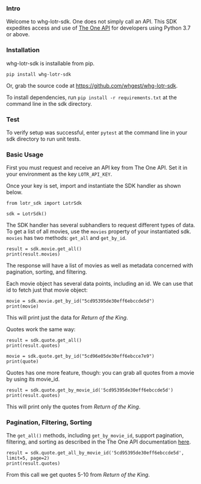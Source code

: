 ### Intro

Welcome to whg-lotr-sdk. One does not simply call an API. This SDK expedites access and use of 
[The One API](https://the-one-api.dev/) for developers using Python 3.7 or above.

### Installation

whg-lotr-sdk is installable from pip. 

```pip install whg-lotr-sdk```

Or, grab the source code at https://github.com/whgest/whg-lotr-sdk.

To install dependencies, run ```pip install -r requirements.txt``` at the command line in the sdk directory.

### Test

To verify setup was successful, enter ```pytest``` at the command line in your sdk directory to run unit tests.


### Basic Usage

First you must request and receive an API key from The One API. Set it in your environment
as the key ```LOTR_API_KEY```.

Once your key is set, import and instantiate the SDK handler as shown below.

```
from lotr_sdk import LotrSdk

sdk = LotrSdk()

```

The SDK handler has several subhandlers to request different types of data. To get a list of all movies, use the ```movies```
property of your instantiated sdk. ```movies``` has two methods: ```get_all``` and ```get_by_id```.

```
result = sdk.movie.get_all()
print(result.movies)
```

The response will have a list of movies as well as metadata concerned with pagination, sorting, and filtering.

Each movie object has several data points, including an id. We can use that id to fetch just that movie object:

```
movie = sdk.movie.get_by_id("5cd95395de30eff6ebccde5d")
print(movie)
```

This will print just the data for *Return of the King*. 

Quotes work the same way:

```
result = sdk.quote.get_all()
print(result.quotes)

movie = sdk.quote.get_by_id("5cd96e05de30eff6ebcce7e9")
print(quote)
```

Quotes has one more feature, though: you can grab all quotes from a movie by using its movie_id.

```
result = sdk.quote.get_by_movie_id('5cd95395de30eff6ebccde5d')
print(result.quotes)
```

This will print only the quotes from *Return of the King*. 


### Pagination, Filtering, Sorting

The ```get_all()``` methods, including ```get_by_movie_id```, support pagination, filtering, and sorting as described in
the The One API documentation [here](https://the-one-api.dev/documentation).

```
result = sdk.quote.get_all_by_movie_id('5cd95395de30eff6ebccde5d', limit=5, page=2)
print(result.quotes)
```

From this call we get quotes 5-10 from *Return of the King*. 